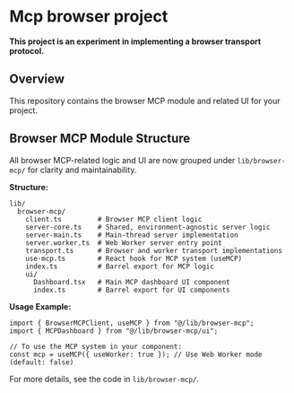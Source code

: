 # Mcp browser project

**This project is an experiment in implementing a browser transport protocol.**

## Overview

This repository contains the browser MCP module and related UI for your project.

## Browser MCP Module Structure

All browser MCP-related logic and UI are now grouped under `lib/browser-mcp/` for clarity and maintainability.

**Structure:**

```
lib/
  browser-mcp/
    client.ts         # Browser MCP client logic
    server-core.ts    # Shared, environment-agnostic server logic
    server-main.ts    # Main-thread server implementation
    server.worker.ts  # Web Worker server entry point
    transport.ts      # Browser and worker transport implementations
    use-mcp.ts        # React hook for MCP system (useMCP)
    index.ts          # Barrel export for MCP logic
    ui/
      Dashboard.tsx   # Main MCP dashboard UI component
      index.ts        # Barrel export for UI components
```

**Usage Example:**

```tsx
import { BrowserMCPClient, useMCP } from "@/lib/browser-mcp";
import { MCPDashboard } from "@/lib/browser-mcp/ui";

// To use the MCP system in your component:
const mcp = useMCP({ useWorker: true }); // Use Web Worker mode (default: false)
```

For more details, see the code in `lib/browser-mcp/`.
